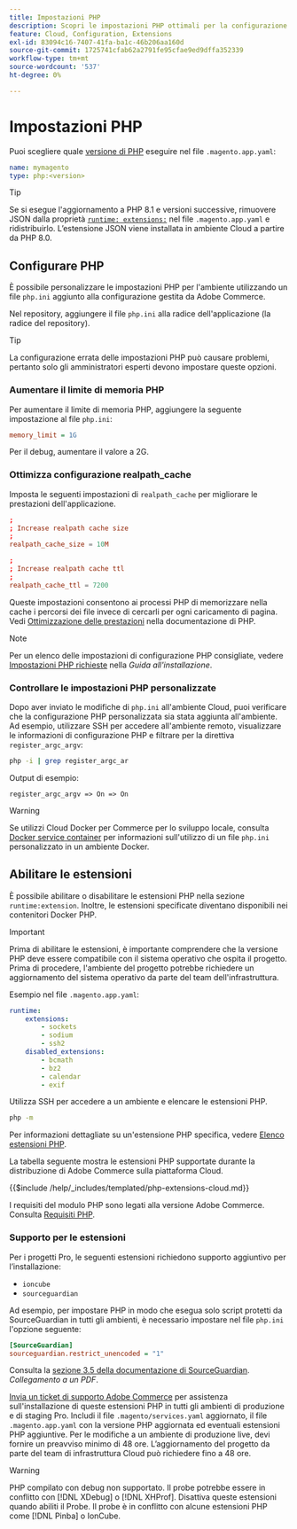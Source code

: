 ```yaml
---
title: Impostazioni PHP
description: Scopri le impostazioni PHP ottimali per la configurazione delle applicazioni Commerce nell’infrastruttura cloud.
feature: Cloud, Configuration, Extensions
exl-id: 83094c16-7407-41fa-ba1c-46b206aa160d
source-git-commit: 1725741cfab62a2791fe95cfae9ed9dffa352339
workflow-type: tm+mt
source-wordcount: '537'
ht-degree: 0%

---
```


# Impostazioni PHP

Puoi scegliere quale [versione di PHP](https://experienceleague.adobe.com/docs/commerce-operations/installation-guide/system-requirements.html?lang=it) eseguire nel file `.magento.app.yaml`:

```yaml
name: mymagento
type: php:<version>
```

>[!TIP]
>
>Se si esegue l&#39;aggiornamento a PHP 8.1 e versioni successive, rimuovere JSON dalla proprietà [`runtime: extensions:`](properties.md#runtime) nel file `.magento.app.yaml` e ridistribuirlo. L’estensione JSON viene installata in ambiente Cloud a partire da PHP 8.0.

## Configurare PHP

È possibile personalizzare le impostazioni PHP per l&#39;ambiente utilizzando un file `php.ini` aggiunto alla configurazione gestita da Adobe Commerce.

Nel repository, aggiungere il file `php.ini` alla radice dell&#39;applicazione (la radice del repository).

>[!TIP]
>
>La configurazione errata delle impostazioni PHP può causare problemi, pertanto solo gli amministratori esperti devono impostare queste opzioni.

### Aumentare il limite di memoria PHP

Per aumentare il limite di memoria PHP, aggiungere la seguente impostazione al file `php.ini`:

```ini
memory_limit = 1G
```

Per il debug, aumentare il valore a 2G.

### Ottimizza configurazione realpath_cache

Imposta le seguenti impostazioni di `realpath_cache` per migliorare le prestazioni dell&#39;applicazione.

```conf
;
; Increase realpath cache size
;
realpath_cache_size = 10M

;
; Increase realpath cache ttl
;
realpath_cache_ttl = 7200
```

Queste impostazioni consentono ai processi PHP di memorizzare nella cache i percorsi dei file invece di cercarli per ogni caricamento di pagina. Vedi [Ottimizzazione delle prestazioni](https://www.php.net/manual/en/ini.core.php) nella documentazione di PHP.

>[!NOTE]
>
>Per un elenco delle impostazioni di configurazione PHP consigliate, vedere [Impostazioni PHP richieste](https://experienceleague.adobe.com/docs/commerce-operations/installation-guide/prerequisites/php-settings.html?lang=it) nella _Guida all&#39;installazione_.

### Controllare le impostazioni PHP personalizzate

Dopo aver inviato le modifiche di `php.ini` all&#39;ambiente Cloud, puoi verificare che la configurazione PHP personalizzata sia stata aggiunta all&#39;ambiente. Ad esempio, utilizzare SSH per accedere all&#39;ambiente remoto, visualizzare le informazioni di configurazione PHP e filtrare per la direttiva `register_argc_argv`:

```bash
php -i | grep register_argc_ar
```

Output di esempio:

```text
register_argc_argv => On => On
```

>[!WARNING]
>
>Se utilizzi Cloud Docker per Commerce per lo sviluppo locale, consulta [Docker service container](https://developer.adobe.com/commerce/cloud-tools/docker/containers/service/#fpm-container) per informazioni sull&#39;utilizzo di un file `php.ini` personalizzato in un ambiente Docker.

## Abilitare le estensioni

È possibile abilitare o disabilitare le estensioni PHP nella sezione `runtime:extension`. Inoltre, le estensioni specificate diventano disponibili nei contenitori Docker PHP.

>[!IMPORTANT]
>
>Prima di abilitare le estensioni, è importante comprendere che la versione PHP deve essere compatibile con il sistema operativo che ospita il progetto. Prima di procedere, l&#39;ambiente del progetto potrebbe richiedere un aggiornamento del sistema operativo da parte del team dell&#39;infrastruttura.

Esempio nel file `.magento.app.yaml`:

```yaml
runtime:
    extensions:
        - sockets
        - sodium
        - ssh2
    disabled_extensions:
        - bcmath
        - bz2
        - calendar
        - exif
```

Utilizza SSH per accedere a un ambiente e elencare le estensioni PHP.

```bash
php -m
```

Per informazioni dettagliate su un&#39;estensione PHP specifica, vedere [Elenco estensioni PHP](https://www.php.net/manual/en/extensions.alphabetical.php).

La tabella seguente mostra le estensioni PHP supportate durante la distribuzione di Adobe Commerce sulla piattaforma Cloud.

{{$include /help/_includes/templated/php-extensions-cloud.md}}

I requisiti del modulo PHP sono legati alla versione Adobe Commerce. Consulta [Requisiti PHP](https://experienceleague.adobe.com/docs/commerce-operations/installation-guide/prerequisites/php-settings.html?lang=it).

### Supporto per le estensioni

Per i progetti Pro, le seguenti estensioni richiedono supporto aggiuntivo per l’installazione:

- `ioncube`
- `sourceguardian`

Ad esempio, per impostare PHP in modo che esegua solo script protetti da SourceGuardian in tutti gli ambienti, è necessario impostare nel file `php.ini` l&#39;opzione seguente:

```ini
[SourceGuardian]
sourceguardian.restrict_unencoded = "1"
```

Consulta la [sezione 3.5 della documentazione di SourceGuardian](https://sourceguardian.com/demofiles/files/SourceGuardian%20for%20Linux%20User%20Manual.pdf). _Collegamento a un PDF_.

[Invia un ticket di supporto Adobe Commerce](https://experienceleague.adobe.com/docs/commerce-knowledge-base/kb/help-center-guide/magento-help-center-user-guide.html?lang=it#submit-ticket) per assistenza sull&#39;installazione di queste estensioni PHP in tutti gli ambienti di produzione e di staging Pro. Includi il file `.magento/services.yaml` aggiornato, il file `.magento.app.yaml` con la versione PHP aggiornata ed eventuali estensioni PHP aggiuntive. Per le modifiche a un ambiente di produzione live, devi fornire un preavviso minimo di 48 ore. L’aggiornamento del progetto da parte del team di infrastruttura Cloud può richiedere fino a 48 ore.

>[!WARNING]
>
>PHP compilato con debug non supportato. Il probe potrebbe essere in conflitto con [!DNL XDebug] o [!DNL XHProf]. Disattiva queste estensioni quando abiliti il Probe. Il probe è in conflitto con alcune estensioni PHP come [!DNL Pinba] o IonCube.
